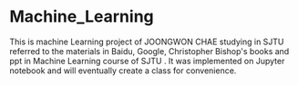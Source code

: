 # Machine_Learning
This is machine Learning project of JOONGWON CHAE studying in SJTU
referred to the materials in Baidu, Google, Christopher Bishop's books and ppt in Machine Learning course of SJTU .
It was implemented on Jupyter notebook and will eventually create a class for convenience.
